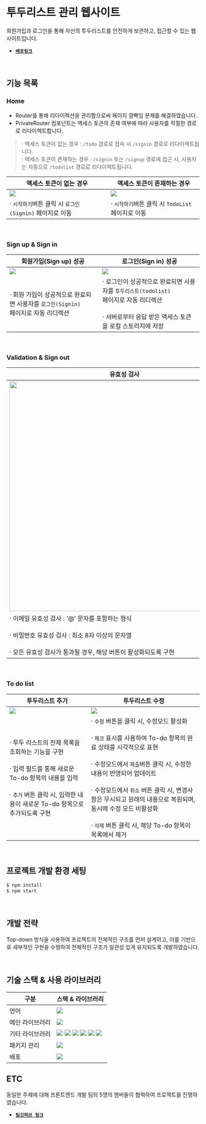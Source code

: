 # 투두리스트 관리 웹사이트

회원가입과 로그인을 통해 자신의 투두리스트를 안전하게 보관하고, 접근할 수 있는 웹사이트입니다.

- [**`배포링크`**](https://natest.shop)

<br/>

## 기능 목록

### Home
- Router를 통해 리다이렉션을 관리함으로써 페이지 깜빡임 문제를 해결하였습니다. 
- PrivateRouter 컴포넌트는 액세스 토큰의 존재 여부에 따라 사용자를 적절한 경로로 리다이렉트합니다.

> · 액세스 토큰이 없는 경우 : `/todo` 경로로 접속 시 `/signin` 경로로 리다이렉트됩니다. <br/>
> · 액세스 토큰이 존재하는 경우 : `/signin` 또는 `/signup` 경로에 접근 시, 사용자는 자동으로 `/todolist` 경로로 리다이렉트됩니다.

| 액세스 토큰이 없는 경우    | 액세스 토큰이 존재하는 경우        |
| ----------------- | ----------------------- |
| <img src="https://github.com/ncb6206/wanted-pre-onboarding-frontend/assets/62326659/f78d1887-49d3-4730-bd4a-867dd862f6aa" /> | <img src="https://github.com/ncb6206/wanted-pre-onboarding-frontend/assets/62326659/8fdaaad9-de16-48d8-a44e-a8ed97384c2a"/> |
| · `시작하기`버튼 클릭 시 `로그인(Signin)` 페이지로 이동       | · `시작하기`버튼 클릭 시 `TodoList` 페이지로 이동       |

<br>

### Sign up & Sign in

| 회원가입(Sign up) 성공   | 로그인(Sign in) 성공     | 
| -------- | ------------- | 
| <img src="https://github.com/ncb6206/wanted-pre-onboarding-frontend/assets/62326659/d620727f-d16c-4b6a-80da-31d3a056848f"/> | <img src="https://github.com/ncb6206/wanted-pre-onboarding-frontend/assets/62326659/477d658c-d77e-495b-a5b9-6d5d46df8031"/> | 
| · 회원 가입이 성공적으로 완료되면 사용자를 `로그인(Signin)`  <br/> 페이지로 자동 리디렉션    | · 로그인이 성공적으로 완료되면 사용자를 `투두리스트(todolist)` <br> 페이지로 자동 리디렉션 <br><br> · 서버로부터 응답 받은 액세스 토큰을 로컬 스토리지에 저장      |   

<br>

### Validation & Sign out

| 유효성 검사    |   로그아웃    |
| --------- | -------- |
| <img width=600 src="https://github.com/ncb6206/wanted-pre-onboarding-frontend/assets/62326659/b8997be0-597a-40ca-bd28-2f5d80bf5e8d" /> | <img width=600 src="https://github.com/ncb6206/wanted-pre-onboarding-frontend/assets/62326659/aed000ed-69d8-4387-9bd8-4d711e874a0c" /> |
· 이메일 유효성 검사 : '@' 문자를 포함하는 형식 <br><br> · 비밀번호 유효성 검사 : 최소 8자 이상의 문자열 <br><br> · 모든 유효성 검사가 통과될 경우, 해당 버튼이 활성화되도록 구현 | · 로그아웃 버튼을 클릭하면, 로컬 스토리지에 저장된 액세스 토큰이 제거되도록 구현

<br>

### To do list

| 투두리스트 추가    | 투두리스트 수정    |
| --------- | -------- |
| <img src="https://github.com/ncb6206/wanted-pre-onboarding-frontend/assets/62326659/3f9832c3-aa38-4f0e-a6d5-e8b3604143ca" /> | <img src="https://github.com/ncb6206/wanted-pre-onboarding-frontend/assets/62326659/4ef3f35f-4200-4300-80e6-e7cb44c6c779" /> |
· 투두 리스트의 전체 목록을 조회하는 기능을 구현 <br><br> · 입력 필드를 통해 새로운 To-do 항목의 내용을 입력 <br><br> · `추가` 버튼 클릭 시, 입력한 내용이 새로운 To-do 항목으로 추가되도록 구현  | · `수정` 버튼을 클릭 시, 수정모드 활성화 <br><br> · `체크` 표시를 사용하여 To-do 항목의 완료 상태를 시각적으로 표현 <br><br> · 수정모드에서 `제출`버튼 클릭 시, 수정한 내용이 반영되어 업데이트 <br><br> · 수정모드에서 `취소` 버튼 클릭 시,  변경사항은 무시되고 원래의 내용으로 복원되며, 동시에 수정 모드 비활성화 <br><br> · `삭제` 버튼 클릭 시, 해당 To-do 항목이 목록에서 제거 |


<br>

## 프로젝트 개발 환경 세팅

```bash
$ npm install
$ npm start
```

<br/>

## 개발 전략

Top-down 방식을 사용하여 프로젝트의 전체적인 구조를 먼저 설계하고, 이를 기반으로 세부적인 구현을 수행하여 전체적인 구조가 일관성 있게 유지되도록 개발하였습니다.

<br/>

## 기술 스택 & 사용 라이브러리

| 구분            | 스택 & 라이브러리                                                                                                                                                                                                                                                                                                                                                                         |
| --------------- | ----------------------------------------------------------------------------------------------------------------------------------------------------------------------------------------------------------------------------------------------------------------------------------------------------------------------------------------------------------------------------------------- |
| 언어            | <img src="https://img.shields.io/badge/TypeScript-3178C6?style=for-the-badge&logo=TypeScript&logoColor=white">                                                                                                                                                                                                                                                                            |
| 메인 라이브러리 | <img src="https://img.shields.io/badge/React-61DAFB?style=for-the-badge&logo=React&logoColor=black">                                                                                                                                                                                                                                                                                      |
| 기타 라이브러리 | <img src="https://img.shields.io/badge/react router-CA4245?style=for-the-badge&logo=reactrouter&logoColor=black"> <img src="https://img.shields.io/badge/Emotion-DB7093?style=for-the-badge&logo=emotion"> <img src="https://img.shields.io/badge/antdesign-0170FE?style=for-the-badge&logo=antdesign"> <img src="https://img.shields.io/badge/axios-5A29E4?style=for-the-badge&logo=axios"> <img src="https://img.shields.io/badge/eslint-4B32C3?style=for-the-badge&logo=eslint"> <img src="https://img.shields.io/badge/prettier-F7B93E?style=for-the-badge"> |
| 패키지 관리     | <img src="https://img.shields.io/badge/npm-CB3837?style=for-the-badge&logo=npm">                                                                                                                                                                                                                                                                                                          |
| 배포            | <img src="https://img.shields.io/badge/amazonaws-232F3E?style=for-the-badge&logo=amazonaws">                                                                                                                                                                                                                                                                                              |

## ETC

동일한 주제에 대해 프론트엔드 개발 팀의 5명의 멤버들이 협력하여 프로젝트를 진행하였습니다.

- [**`팀깃허브 링크`**](https://github.com/wanted-pre-onboarding-team12/pre-onboarding-11th-1-12)
